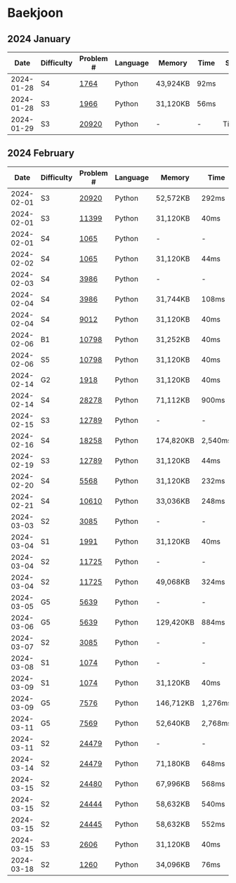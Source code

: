 # Baekjoon
## 2024 January
| Date | Difficulty | Problem # | Language | Memory | Time | Status |
| --- | --- | --- | --- | --- | --- | --- |
| 2024-01-28 | S4 | [1764](https://www.acmicpc.net/status?user_id=fprhqkrtk303&problem_id=1764) | Python | 43,924KB | 92ms |
| 2024-01-28 | S3 | [1966](https://www.acmicpc.net/status?user_id=fprhqkrtk303&problem_id=1966) | Python | 31,120KB | 56ms |
| 2024-01-29 | S3 | [20920](https://www.acmicpc.net/status?from_mine=1&problem_id=20920&user_id=fprhqkrtk303) | Python | - | - | Timeout |

## 2024 February
| Date | Difficulty | Problem # | Language | Memory | Time | Status |
| --- | --- | --- | --- | --- | --- | --- |
| 2024-02-01 | S3 | [20920](https://www.acmicpc.net/status?user_id=fprhqkrtk303&problem_id=20920) | Python | 52,572KB | 292ms |
| 2024-02-01 | S3 | [11399](https://www.acmicpc.net/status?user_id=fprhqkrtk303&problem_id=11399) | Python | 31,120KB | 40ms |
| 2024-02-01 | S4 | [1065](https://www.acmicpc.net/status?problem_id=1065&user_id=fprhqkrtk303&language_id=1003) | Python | - | - | Wrong |
| 2024-02-02 | S4 | [1065](https://www.acmicpc.net/status?problem_id=1065&user_id=fprhqkrtk303&language_id=1003) | Python | 31,120KB | 44ms |
| 2024-02-03 | S4 | [3986](https://www.acmicpc.net/status?from_mine=1&problem_id=3986&user_id=fprhqkrtk303) | Python | - | - | Wrong |
| 2024-02-04 | S4 | [3986](https://www.acmicpc.net/status?from_mine=1&user_id=fprhqkrtk303&problem_id=3986) | Python | 31,744KB | 108ms |
| 2024-02-04 | S4 | [9012](https://www.acmicpc.net/status?user_id=fprhqkrtk303&problem_id=9012) | Python | 31,120KB | 40ms |
| 2024-02-06 | B1 | [10798](https://www.acmicpc.net/status?user_id=fprhqkrtk303&problem_id=10798) | Python | 31,252KB | 40ms |
| 2024-02-06 | S5 | [10798](https://www.acmicpc.net/status?user_id=fprhqkrtk303&problem_id=2563) | Python | 31,120KB | 40ms |
| 2024-02-14 | G2 | [1918](https://www.acmicpc.net/status?problem_id=1918&user_id=fprhqkrtk303) | Python | 31,120KB | 40ms |
| 2024-02-14 | S4 | [28278](https://www.acmicpc.net/status?problem_id=28278&user_id=fprhqkrtk303) | Python | 71,112KB | 900ms |
| 2024-02-15 | S3 | [12789](https://www.acmicpc.net/status?problem_id=12789&user_id=fprhqkrtk303) | Python | - | - | Wrong |
| 2024-02-16 | S4 | [18258](https://www.acmicpc.net/status?problem_id=18258&user_id=fprhqkrtk303) | Python | 174,820KB | 2,540ms |
| 2024-02-19 | S3 | [12789](https://www.acmicpc.net/status?problem_id=12789&user_id=fprhqkrtk303) | Python | 31,120KB | 44ms |
| 2024-02-20 | S4 | [5568](https://www.acmicpc.net/status?problem_id=5568&user_id=fprhqkrtk303) | Python | 31,120KB | 232ms | [Referenced](https://velog.io/@e_juhee/python-%EB%B0%B1%EC%A4%80-5568-%EC%B9%B4%EB%93%9C-%EB%86%93%EA%B8%B0-%EC%9E%AC%EA%B7%80-%ED%95%A8%EC%88%98-vs-itertools-%EB%B9%84%EA%B5%90) |
| 2024-02-21 | S4 | [10610](https://www.acmicpc.net/status?problem_id=10610&user_id=fprhqkrtk303) | Python | 33,036KB | 248ms | [Referenced](https://www.acmicpc.net/source/73771512) |
| 2024-03-03 | S2 | [3085](https://www.acmicpc.net/status?problem_id=3085&user_id=fprhqkrtk303) | Python | - | - | Wrong |
| 2024-03-04 | S1 | [1991](https://www.acmicpc.net/status?user_id=fprhqkrtk303&problem_id=1991) | Python | 31,120KB | 40ms |
| 2024-03-04 | S2 | [11725](https://www.acmicpc.net/status?problem_id=11725&user_id=fprhqkrtk303) | Python | - | - | Wrong |
| 2024-03-04 | S2 | [11725](https://www.acmicpc.net/status?problem_id=11725&user_id=fprhqkrtk303) | Python | 49,068KB | 324ms | [Referenced](https://velog.io/@dark6ro/%EB%B0%B1%EC%A4%80-11725%EB%B2%88-%ED%8A%B8%EB%A6%AC%EC%9D%98-%EB%B6%80%EB%AA%A8-%EC%B0%BE%EA%B8%B0) |
| 2024-03-05 | G5 | [5639](https://www.acmicpc.net/status?problem_id=5639&user_id=fprhqkrtk303) | Python | - | - | Wrong |
| 2024-03-06 | G5 | [5639](https://www.acmicpc.net/status?problem_id=5639&user_id=fprhqkrtk303) | Python | 129,420KB | 884ms | PyPy |
| 2024-03-07 | S2 | [3085](https://www.acmicpc.net/status?problem_id=3085&user_id=fprhqkrtk303) | Python | - | - | Wrong |
| 2024-03-08 | S1 | [1074](https://www.acmicpc.net/problem/1074) | Python | - | - | Timeout |
| 2024-03-09 | S1 | [1074](https://www.acmicpc.net/problem/1074) | Python | 31,120KB | 40ms | |
| 2024-03-09 | G5 | [7576](https://www.acmicpc.net/problem/7576) | Python | 146,712KB | 1,276ms | |
| 2024-03-11 | G5 | [7569](https://www.acmicpc.net/problem/7569) | Python | 52,640KB | 2,768ms |
| 2024-03-11 | S2 | [24479](https://www.acmicpc.net/problem/24479) | Python | - | - | Timeout |
| 2024-03-14 | S2 | [24479](https://www.acmicpc.net/problem/24479) | Python | 71,180KB | 648ms |
| 2024-03-15 | S2 | [24480](https://www.acmicpc.net/problem/24480) | Python | 67,996KB | 568ms |
| 2024-03-15 | S2 | [24444](https://www.acmicpc.net/problem/24444) | Python | 58,632KB | 540ms |
| 2024-03-15 | S2 | [24445](https://www.acmicpc.net/problem/24445) | Python | 58,632KB | 552ms |
| 2024-03-15 | S3 | [2606](https://www.acmicpc.net/problem/2606) | Python | 31,120KB | 40ms |
| 2024-03-18 | S2 | [1260](https://www.acmicpc.net/problem/1260) | Python | 34,096KB | 76ms |